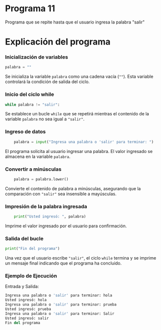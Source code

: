# Programa 11
 Programa que se repite hasta que el usuario ingresa la palabra "salir"
# Explicación del programa
### Inicialización de variables
```python
palabra = ""
```
Se inicializa la variable `palabra` como una cadena vacía (`""`).
Esta variable controlará la condición de salida del ciclo.

### Inicio del ciclo while
```python
while palabra != "salir":
```
Se establece un bucle `while` que se repetirá mientras el contenido de la variable `palabra` no sea igual a `"salir"`.

### Ingreso de datos
```python
    palabra = input("Ingresa una palabra o 'salir' para terminar: ")
```
El programa solicita al usuario ingresar una palabra. El valor ingresado se almacena en la variable `palabra`.

### Convertir a minúsculas
```python
    palabra = palabra.lower()
```
Convierte el contenido de palabra a minúsculas, asegurando que la comparación con `"salir"` sea insensible a mayúsculas.

### Impresión de la palabra ingresada
```python
    print("Usted ingresó: ", palabra)
```
Imprime el valor ingresado por el usuario para confirmación.

### Salida del bucle
```python
print("Fin del programa")
```
Una vez que el usuario escribe `"salir"`, el ciclo `while` termina y se imprime un mensaje final indicando que el programa ha concluido.

### Ejemplo de Ejecución
Entrada y Salida:
```python
Ingresa una palabra o 'salir' para terminar: hola
Usted ingresó: hola
Ingresa una palabra o 'salir' para terminar: prueba
Usted ingresó: prueba
Ingresa una palabra o 'salir' para terminar: Salir
Usted ingresó: salir
Fin del programa
```
